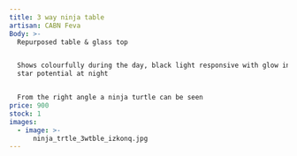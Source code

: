 ```yaml
---
title: 3 way ninja table
artisan: CABN Feva
Body: >-
  Repurposed table & glass top


  Shows colourfully during the day, black light responsive with glow in the dark
  star potential at night


  From the right angle a ninja turtle can be seen
price: 900
stock: 1
images:
  - image: >-
      ninja_trtle_3wtble_izkonq.jpg
---
```



